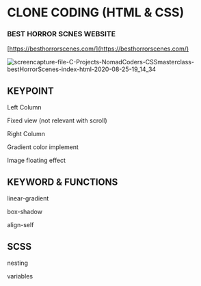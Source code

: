 # CLONE CODING (HTML & CSS)

### BEST HORROR SCNES WEBSITE

[https://besthorrorscenes.com/](https://besthorrorscenes.com/)

![screencapture-file-C-Projects-NomadCoders-CSSmasterclass-bestHorrorScenes-index-html-2020-08-25-19_14_34](https://user-images.githubusercontent.com/45188497/91162820-92afbf00-e707-11ea-8700-0a0e65b8bd0a.png)


## KEYPOINT

Left Column

Fixed view (not relevant with scroll)

Right Column 

Gradient color implement 

Image floating effect

## KEYWORD & FUNCTIONS

linear-gradient

box-shadow

align-self

## SCSS

nesting

variables
